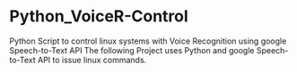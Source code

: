 # Python_VoiceR-Control
Python Script to control linux systems with Voice Recognition using google Speech-to-Text API
The following Project uses Python and google Speech-to-Text API to issue linux commands.
